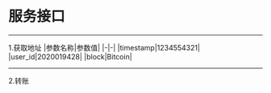 服务接口
=
***
1.获取地址
|参数名称|参数值|
|-|-|
|timestamp|1234554321|
|user_id|2020019428|
|block|Bitcoin|


***
2.转账

